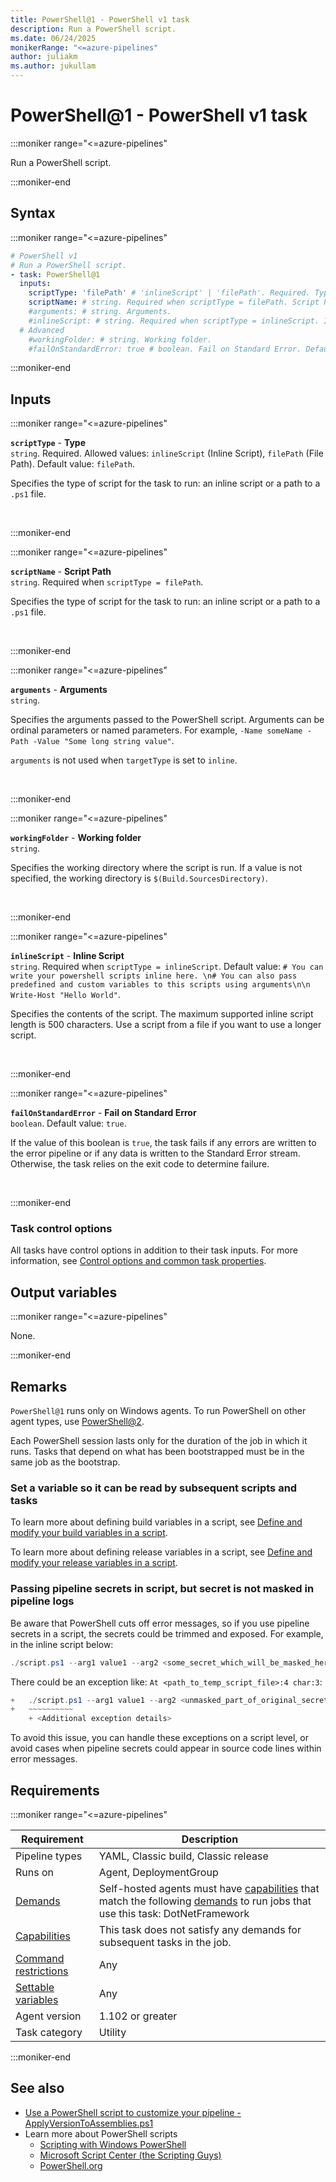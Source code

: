 ```yaml
---
title: PowerShell@1 - PowerShell v1 task
description: Run a PowerShell script.
ms.date: 06/24/2025
monikerRange: "<=azure-pipelines"
author: juliakm
ms.author: jukullam
---
```


# PowerShell@1 - PowerShell v1 task

<!-- :::description::: -->
:::moniker range="<=azure-pipelines"

<!-- :::editable-content name="description"::: -->
Run a PowerShell script.
<!-- :::editable-content-end::: -->

:::moniker-end
<!-- :::description-end::: -->

<!-- :::syntax::: -->
## Syntax

:::moniker range="<=azure-pipelines"

```yaml
# PowerShell v1
# Run a PowerShell script.
- task: PowerShell@1
  inputs:
    scriptType: 'filePath' # 'inlineScript' | 'filePath'. Required. Type. Default: filePath.
    scriptName: # string. Required when scriptType = filePath. Script Path. 
    #arguments: # string. Arguments. 
    #inlineScript: # string. Required when scriptType = inlineScript. Inline Script. 
  # Advanced
    #workingFolder: # string. Working folder. 
    #failOnStandardError: true # boolean. Fail on Standard Error. Default: true.
```

:::moniker-end

<!-- :::syntax-end::: -->

<!-- :::inputs::: -->
## Inputs

<!-- :::item name="scriptType"::: -->
:::moniker range="<=azure-pipelines"

**`scriptType`** - **Type**<br>
`string`. Required. Allowed values: `inlineScript` (Inline Script), `filePath` (File Path). Default value: `filePath`.<br>
<!-- :::editable-content name="helpMarkDown"::: -->
Specifies the type of script for the task to run: an inline script or a path to a `.ps1` file.
<!-- :::editable-content-end::: -->
<br>

:::moniker-end
<!-- :::item-end::: -->
<!-- :::item name="scriptName"::: -->
:::moniker range="<=azure-pipelines"

**`scriptName`** - **Script Path**<br>
`string`. Required when `scriptType = filePath`.<br>
<!-- :::editable-content name="helpMarkDown"::: -->
Specifies the type of script for the task to run: an inline script or a path to a `.ps1` file.
<!-- :::editable-content-end::: -->
<br>

:::moniker-end
<!-- :::item-end::: -->
<!-- :::item name="arguments"::: -->
:::moniker range="<=azure-pipelines"

**`arguments`** - **Arguments**<br>
`string`.<br>
<!-- :::editable-content name="helpMarkDown"::: -->
Specifies the arguments passed to the PowerShell script. Arguments can be ordinal parameters or named parameters. For example, `-Name someName -Path -Value "Some long string value"`.

`arguments` is not used when `targetType` is set to `inline`.
<!-- :::editable-content-end::: -->
<br>

:::moniker-end
<!-- :::item-end::: -->
<!-- :::item name="workingFolder"::: -->
:::moniker range="<=azure-pipelines"

**`workingFolder`** - **Working folder**<br>
`string`.<br>
<!-- :::editable-content name="helpMarkDown"::: -->
Specifies the working directory where the script is run. If a value is not specified, the working directory is `$(Build.SourcesDirectory)`.
<!-- :::editable-content-end::: -->
<br>

:::moniker-end
<!-- :::item-end::: -->
<!-- :::item name="inlineScript"::: -->
:::moniker range="<=azure-pipelines"

**`inlineScript`** - **Inline Script**<br>
`string`. Required when `scriptType = inlineScript`. Default value: `# You can write your powershell scripts inline here. \n# You can also pass predefined and custom variables to this scripts using arguments\n\n Write-Host "Hello World"`.<br>
<!-- :::editable-content name="helpMarkDown"::: -->
Specifies the contents of the script. The maximum supported inline script length is 500 characters. Use a script from a file if you want to use a longer script.
<!-- :::editable-content-end::: -->
<br>

:::moniker-end
<!-- :::item-end::: -->
<!-- :::item name="failOnStandardError"::: -->
:::moniker range="<=azure-pipelines"

**`failOnStandardError`** - **Fail on Standard Error**<br>
`boolean`. Default value: `true`.<br>
<!-- :::editable-content name="helpMarkDown"::: -->
If the value of this boolean is `true`, the task fails if any errors are written to the error pipeline or if any data is written to the Standard Error stream. Otherwise, the task relies on the exit code to determine failure.
<!-- :::editable-content-end::: -->
<br>

:::moniker-end
<!-- :::item-end::: -->

### Task control options

All tasks have control options in addition to their task inputs. For more information, see [Control options and common task properties](/azure/devops/pipelines/yaml-schema/steps-task#common-task-properties).
<!-- :::inputs-end::: -->

<!-- :::outputVariables::: -->
## Output variables

:::moniker range="<=azure-pipelines"

None.

:::moniker-end
<!-- :::outputVariables-end::: -->

<!-- :::remarks::: -->
<!-- :::editable-content name="remarks"::: -->
## Remarks

`PowerShell@1` runs only on Windows agents. To run PowerShell on other agent types, use [PowerShell@2](powershell-v2.md).

Each PowerShell session lasts only for the duration of the job in which it runs. Tasks that depend on what has been bootstrapped must be in the same job as the bootstrap.

### Set a variable so it can be read by subsequent scripts and tasks

To learn more about defining build variables in a script, see [Define and modify your build variables in a script](/azure/devops/pipelines/process/variables#set-a-multi-job-output-variable).

To learn more about defining release variables in a script, see [Define and modify your release variables in a script](/azure/devops/pipelines/release/variables#use-custom-variables).

### Passing pipeline secrets in script, but secret is not masked in pipeline logs

Be aware that PowerShell cuts off error messages, so if you use pipeline secrets in a script, the secrets could be trimmed and exposed. For example, in the inline script below:

```powershell
./script.ps1 --arg1 value1 --arg2 <some_secret_which_will_be_masked_here>
```

There could be an exception like: `At <path_to_temp_script_file>:4 char:3`:

```powershell
+   ./script.ps1 --arg1 value1 --arg2 <unmasked_part_of_original_secret> ...
+   ~~~~~~~~~~
    + <Additional exception details>
```

To avoid this issue, you can handle these exceptions on a script level, or avoid cases when pipeline secrets could appear in source code lines within error messages.
<!-- :::editable-content-end::: -->
<!-- :::remarks-end::: -->

<!-- :::examples::: -->
<!-- :::editable-content name="examples"::: -->
<!-- :::editable-content-end::: -->
<!-- :::examples-end::: -->

<!-- :::properties::: -->
## Requirements

:::moniker range="<=azure-pipelines"

| Requirement | Description |
|-------------|-------------|
| Pipeline types | YAML, Classic build, Classic release |
| Runs on | Agent, DeploymentGroup |
| [Demands](/azure/devops/pipelines/process/demands) | Self-hosted agents must have [capabilities](/azure/devops/pipelines/agents/agents#capabilities) that match the following [demands](/azure/devops/pipelines/process/demands) to run jobs that use this task: DotNetFramework |
| [Capabilities](/azure/devops/pipelines/agents/agents#capabilities) | This task does not satisfy any demands for subsequent tasks in the job. |
| [Command restrictions](/azure/devops/pipelines/security/templates#agent-logging-command-restrictions) | Any |
| [Settable variables](/azure/devops/pipelines/security/templates#agent-logging-command-restrictions) | Any |
| Agent version |  1.102 or greater |
| Task category | Utility |

:::moniker-end
<!-- :::properties-end::: -->

<!-- :::see-also::: -->
<!-- :::editable-content name="seeAlso"::: -->
## See also

* [Use a PowerShell script to customize your pipeline - ApplyVersionToAssemblies.ps1](/azure/devops/pipelines/scripts/powershell)
* Learn more about PowerShell scripts
  * [Scripting with Windows PowerShell](/powershell/scripting/overview)
  * [Microsoft Script Center (the Scripting Guys)](https://technet.microsoft.com/scriptcenter/bb410849.aspx)
  * [PowerShell.org](https://powershell.org/)
<!-- :::editable-content-end::: -->
<!-- :::see-also-end::: -->